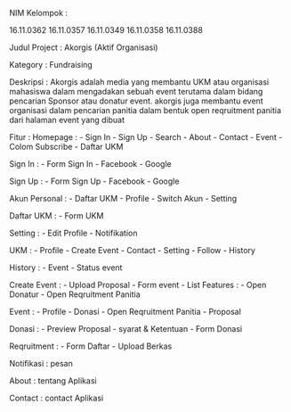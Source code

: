 NIM Kelompok :

16.11.0362 16.11.0357 16.11.0349 16.11.0358 16.11.0388

Judul Project : Akorgis (Aktif Organisasi)

Kategory : Fundraising

Deskripsi : Akorgis adalah media yang membantu UKM atau organisasi mahasiswa dalam mengadakan sebuah event terutama dalam bidang pencarian Sponsor atau donatur event. akorgis juga membantu event organisasi dalam pencarian panitia dalam bentuk open reqruitment panitia dari halaman event yang dibuat

Fitur : Homepage : 	- Sign In 
			- Sign Up 
			- Search 
			- About 
			- Contact 
			- Event 
			- Colom Subscribe 
			- Daftar UKM

Sign In		: 	- Form Sign In
			- Facebook
			- Google

Sign Up		: 	- Form Sign Up
			- Facebook
			- Google

Akun Personal	: 	- Daftar UKM
			- Profile
			- Switch Akun
			- Setting

Daftar UKM	: 	- Form UKM

Setting		: 	- Edit Profile
			- Notifikation

UKM		: 	- Profile
			- Create Event
			- Contact
			- Setting
			- Follow
			- History

History		: 	- Event
			- Status event

Create Event	: 	- Upload Proposal
			- Form event
			- List Features : - Open Donatur
					  - Open Reqruitment Panitia

Event		: 	- Profile
			- Donasi
			- Open Reqruitment Panitia
			- Proposal

Donasi		: 	- Preview Proposal
			- syarat & Ketentuan
			- Form Donasi

Reqruitment 	: 	- Form Daftar
			- Upload Berkas

Notifikasi	: pesan

About		: tentang Aplikasi

Contact 	: contact Aplikasi

